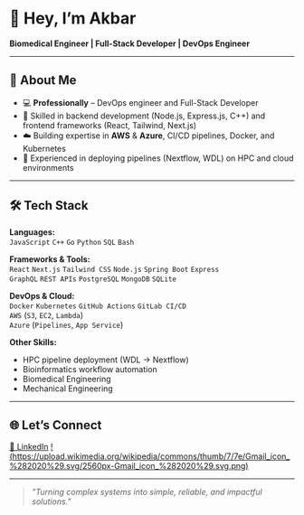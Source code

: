 # 👋 Hey, I’m Akbar  

**Biomedical Engineer | Full-Stack Developer | DevOps Engineer**  

---

## 🚀 About Me  

- 💻 **Professionally** – DevOps engineer and Full-Stack Developer  
- 🔧 Skilled in backend development (Node.js, Express.js, C++) and frontend frameworks (React, Tailwind, Next.js)  
- ☁️ Building expertise in **AWS** & **Azure**, CI/CD pipelines, Docker, and Kubernetes  
- 🧬 Experienced in deploying pipelines (Nextflow, WDL) on HPC and cloud environments  

---

## 🛠️ Tech Stack  

**Languages:**  
`JavaScript` `C++` `Go` `Python` `SQL` `Bash`  

**Frameworks & Tools:**  
`React` `Next.js` `Tailwind CSS` `Node.js` `Spring Boot` `Express`  
`GraphQL` `REST APIs` `PostgreSQL` `MongoDB` `SQLite` 

**DevOps & Cloud:**  
`Docker` `Kubernetes` `GitHub Actions` `GitLab CI/CD`  
`AWS` (`S3`, `EC2`, `Lambda`)  
`Azure` (`Pipelines`, `App Service`)  

**Other Skills:**  
- HPC pipeline deployment (WDL → Nextflow)  
- Bioinformatics workflow automation
- Biomedical Engineering
- Mechanical Engineering

---

## 🌐 Let’s Connect  

[💼 LinkedIn](https://linkedin.com/in/https://www.linkedin.com/in/akbar-abayev/)
[!(https://upload.wikimedia.org/wikipedia/commons/thumb/7/7e/Gmail_icon_%282020%29.svg/2560px-Gmail_icon_%282020%29.svg.png)](mailto:akbar.abayev@gmail.com)

---

> *"Turning complex systems into simple, reliable, and impactful solutions."*
